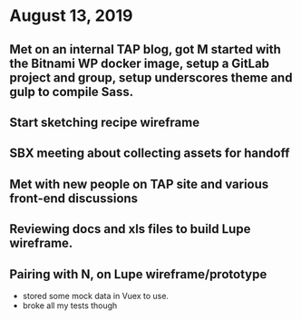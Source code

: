 # August 13, 2019

## Met on an internal TAP blog, got M started with the Bitnami WP docker image, setup a GitLab project and group, setup underscores theme and gulp to compile Sass.

## Start sketching recipe wireframe

## SBX meeting about collecting assets for handoff

## Met with new people on TAP site and various front-end discussions

## Reviewing docs and xls files to build Lupe wireframe.

## Pairing with N, on Lupe wireframe/prototype
- stored some mock data in Vuex to use.
- broke all my tests though